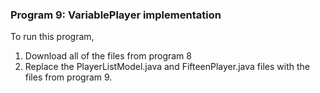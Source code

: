 ### Program 9: VariablePlayer implementation

To run this program, 

1. Download all of the files from program 8
2. Replace the PlayerListModel.java and FifteenPlayer.java files with the files from program 9.
